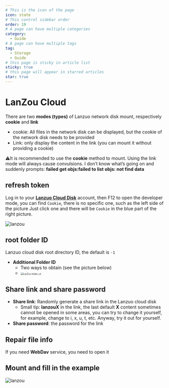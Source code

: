 ```yaml
---
# This is the icon of the page
icon: state
# This control sidebar order
order: 19
# A page can have multiple categories
category:
  - Guide
# A page can have multiple tags
tag:
  - Storage
  - Guide
# this page is sticky in article list
sticky: true
# this page will appear in starred articles
star: true
---
```


# LanZou Cloud

There are two **modes (types)** of Lanzuo network disk mount, respectively **cookie** and **link**

- cookie: All files in the network disk can be displayed, but the cookie of the network disk needs to be provided
- Link: only display the content in the link (you can mount it without providing a cookie)



⚠It is recommended to use the **cookie** method to mount. Using the link mode will always cause convulsions. I don’t know what’s going on and suddenly prompts: **failed get objs:failed to list objs: not find data**



## refresh token

Log in to your [**Lanzuo Cloud Disk**](https://pc.woozooo.com/) account, then F12 to open the developer mode, you can find `Cookie`, there is no specific one, such as the left side of the picture Just click one and there will be `Cookie` in the blue part of the right picture.

![lanzou](/img/drivers/lanzou/lanzou1.png)

## root folder ID

Lanzuo cloud disk root directory ID, the default is `-1`

- **Additional Folder ID**
   - Two ways to obtain (see the picture below)
   - <img src="/img/drivers/lanzou/lanzou2.gif" alt="LanZou folder_id" style="zoom:50%;" />

## Share link and share password

- **Share link**: Randomly generate a share link in the Lanzuo cloud disk
   - Small tip: **lanzouX** in the link, the last default **X** content sometimes cannot be opened in some areas, you can try to change it yourself, for example, change to i, x, u, t, etc. Anyway, try it out for yourself.
- **Share password**: the password for the link



## Repair file info

If you need **WebDav** service, you need to open it



## Mount and fill in the example

![lanzou](/img/drivers/lanzou/lanzou3.png)
